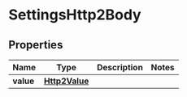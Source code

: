 # SettingsHttp2Body

## Properties
Name | Type | Description | Notes
------------ | ------------- | ------------- | -------------
**value** | [**Http2Value**](Http2Value.md) |  | 

